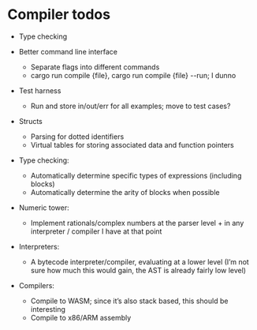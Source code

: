 # Compiler todos
* Type checking


* Better command line interface 
  * Separate flags into different commands
  * cargo run compile {file}, cargo run compile {file} --run; I dunno
* Test harness
  * Run and store in/out/err for all examples; move to test cases?
* Structs
  * Parsing for dotted identifiers
  * Virtual tables for storing associated data and function pointers
* Type checking:
  * Automatically determine specific types of expressions (including blocks)
  * Automatically determine the arity of blocks when possible
* Numeric tower:
  * Implement rationals/complex numbers at the parser level + in any interpreter / compiler I have at that point
* Interpreters:
  * A bytecode interpreter/compiler, evaluating at a lower level (I’m not sure how much this would gain, the AST is already fairly low level)
* Compilers:
  * Compile to WASM; since it’s also stack based, this should be interesting
  * Compile to x86/ARM assembly